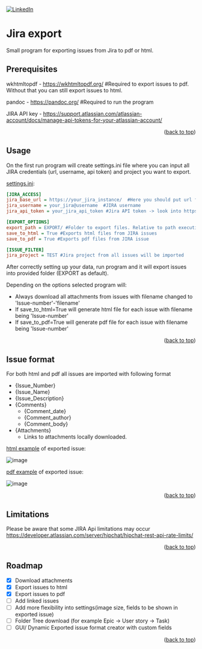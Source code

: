 <a name="readme-top"></a>

[![LinkedIn][linkedin-shield]][linkedin-url]

# Jira export

Small program for exporting issues from Jira to pdf or html.


## Prerequisites

  wkhtmltopdf - https://wkhtmltopdf.org/ #Required to export issues to pdf. Without that you can still export issues to html.
  
  pandoc - https://pandoc.org/ #Required to run the program
  
  JIRA API key - https://support.atlassian.com/atlassian-account/docs/manage-api-tokens-for-your-atlassian-account/

<p align="right">(<a href="#readme-top">back to top</a>)</p>

## Usage

  On the first run program will create settings.ini file where you can input all JIRA credentials (url, username, api token) and project you want to export.

[settings.ini](docs/settings.ini):

```ini
[JIRA_ACCESS]
jira_base_url = https://your_jira_instance/  #Here you should put url from your JIRA
jira_username = your_jira@username  #JIRA username
jira_api_token = your_jira_api_token #Jira API token -> look into https://support.atlassian.com/atlassian-account/docs/manage-api-tokens-for-your-atlassian-account/ on how to obtain API token.

[EXPORT_OPTIONS]
export_path = EXPORT/ #Folder to export files. Relative to path executing program.
save_to_html = True #Exports html files from JIRA issues
save_to_pdf = True #Exports pdf files from JIRA issue

[ISSUE_FILTER]
jira_project = TEST #Jira project from all issues will be imported
```

After correctly setting up your data, run program and it will export issues into provided folder (EXPORT as default).

Depending on the options selected program will:
+ Always download all attachments from issues with filename changed to 'Issue-number'-'filename'
+ If save_to_html=True will generate html file for each issue with filename being 'Issue-number'
+ If save_to_pdf=True will generate pdf file for each issue with filename being 'Issue-number'


<p align="right">(<a href="#readme-top">back to top</a>)</p>

## Issue format
For both html and pdf all issues are imported with following format
- {Issue_Number}
- {Issue_Name}
- {Issue_Description}
- {Comments}
  - {Comment_date}
  - {Comment_author}
  - {Comment_body}
- {Attachments}
  - Links to attachments locally downloaded.  

[html example](docs/TEST-5.html) of exported issue:

![image](https://github.com/lukaszmach/jira-export/assets/149838491/b41deb78-f3a7-449c-894c-c815179dd194)


[pdf example](docs/TEST-5.pdf) of exported issue:

![image](https://github.com/lukaszmach/jira-export/assets/149838491/93f28093-029f-4fc2-a3c0-5acec2e57137)



<p align="right">(<a href="#readme-top">back to top</a>)</p>

## Limitations

Please be aware that some JIRA Api limitations may occur https://developer.atlassian.com/server/hipchat/hipchat-rest-api-rate-limits/

<p align="right">(<a href="#readme-top">back to top</a>)</p>

## Roadmap

- [x] Download attachments
- [x] Export issues to html
- [x] Export issues to pdf
- [ ] Add linked issues
- [ ] Add more flexibility into settings(image size, fields to be shown in exported issue)
- [ ] Folder Tree download (for example Epic -> User story -> Task)
- [ ] GUI/ Dynamic Exported issue format creator with custom fields

<p align="right">(<a href="#readme-top">back to top</a>)</p>


<!-- MARKDOWN LINKS & IMAGES -->
<!-- https://www.markdownguide.org/basic-syntax/#reference-style-links -->
[linkedin-shield]: https://img.shields.io/badge/-LinkedIn-black.svg?style=for-the-badge&logo=linkedin&colorB=555
[linkedin-url]: https://linkedin.com/in/łukasz-machowski-11982154

